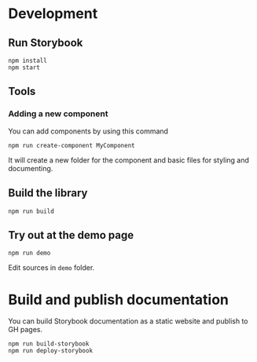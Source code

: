 # Development
## Run Storybook

```
npm install
npm start
```

## Tools

### Adding a new component

You can add components by using this command
```
npm run create-component MyComponent
```
It will create a new folder for the component and basic files for styling and documenting.

##  Build the library

```
npm run build
```

## Try out at the demo page

```
npm run demo
```

Edit sources in `demo` folder.


# Build and publish documentation

You can build Storybook documentation as a static website and publish to GH pages.

```
npm run build-storybook
npm run deploy-storybook
```
